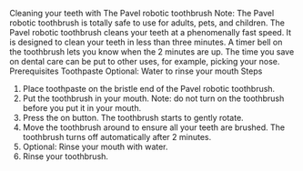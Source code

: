 Cleaning your teeth with The Pavel robotic toothbrush
Note: The Pavel robotic toothbrush is totally safe to use for adults, pets, and children. 
The Pavel robotic toothbrush cleans your teeth at a phenomenally fast speed. It is designed to clean your teeth in less than three minutes. A timer bell on the toothbrush lets you know when the 2 minutes are up. The time you save on dental care can be put to other uses, for example, picking your nose. 
Prerequisites
Toothpaste
Optional: Water to rinse your mouth
Steps
1. Place toothpaste on the bristle end of the Pavel robotic toothbrush. 
2. Put the toothbrush in your mouth. 
	Note: do not turn on the toothbrush before you put it in your mouth. 
3. Press the on button.
	The toothbrush starts to gently rotate.
4. Move the toothbrush around to ensure all your teeth are brushed.
	The toothbrush turns off automatically after 2 minutes.
5. Optional: Rinse your mouth with water.
6. Rinse your toothbrush.